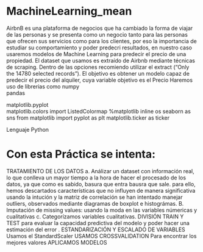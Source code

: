 # MachineLearning_mean
 AirbnB es una plataforma de negocios que ha cambiado la forma de viajar de las personas y se presenta como un negocio tanto para las personas que ofrecen sus servicios como para los clientes, por eso la importancia de  estudiar su comportamiento y poder predecri resultados, en nuestro caso usaremos modelos de Machine Learning para predecir el precio de una propiedad.
 El dataset que usamos es extraído de Airbnb mediante técnicas de scraping.
Dentro de las opciones recomiendo utilizar el extract (“Only the 14780 selected records”).
El objetivo es obtener un modelo capaz de predecir el precio del alquiler, cuya variable objetivo es el Precio
Haremos uso de librerias como 
numpy  
pandas  

 matplotlib.pyplot  
  matplotlib.colors import ListedColormap
%matplotlib inline
 os
  seaborn as sns
from matplotlib import pyplot as plt
 matplotlib.ticker as ticker
 
 Lenguaje Python

# Con esta Práctica se intenta:
TRATAMIENTO DE LOS DATOS
a. Análizar un dataset con información real, lo que conlleva un mayor tiempo a la hora de hacer el procesado de los datos, ya que como es sabido, basura que entra bausra que sale.
   para ello, hemos descartados características que no influyen de manera significativa usando la intución y la matriz de correlación
   se han intentado manejar outliers, observados mediante diagramas de boxplot e histográmas.
B. Imputación de missing values: usando la moda en las variables númericas y cualitativas
c. Categorízamos variables cualitativas.
DIVISIÓN TRAIN Y TEST 
para evaluar la capacidad predictiva del modelo y poder hacer una estimación del error .
ESTANDARIZACIÓN Y ESCALADO DE VARIABLES 
Usamos el StandardScaler 
USAMOS CROSSVALIDATION
Para encontrar los mejores valores 
APLICAMOS MODELOS
